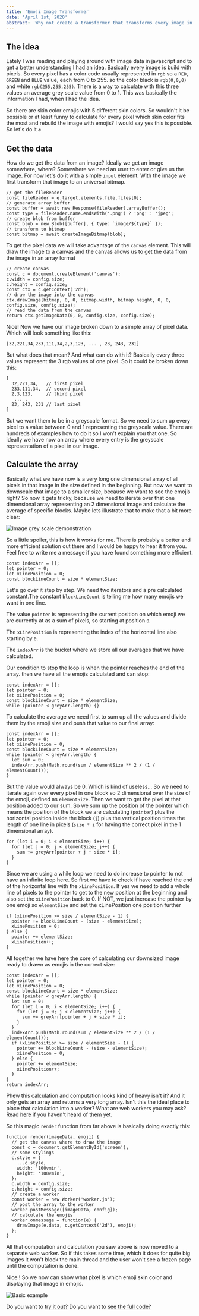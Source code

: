 ```yaml
---
title: 'Emoji Image Transformer'
date: 'April 1st, 2020'
abstract: 'Why not create a transformer that transforms every image in a shade representation of emojis?'
---
```


## The idea

Lately I was reading and playing around with image data in javascript and to get a better understanding I had an idea. Basically every image is build with pixels. So every pixel has a color code usually represented in `rgb` so a `RED`, `GREEN` and `BLUE` value, each from 0 to 255. so the color black is `rgb(0,0,0)` and white `rgb(255,255,255)`. There is a way to calculate with this three values an average grey scale value from 0 to 1. This was basically the information I had, when I had the idea.

So there are skin color emojis with 5 different skin colors. So wouldn't it be possible or at least funny to calculate for every pixel which skin color fits the most and rebuild the image with emojis? I would say yes this is possible. So let's do it ✊

## Get the data

How do we get the data from an image? Ideally we get an image somewhere, where? Somewhere we need an user to enter or give us the image. For now let's do it with a simple `input` element.
With the image we first transform that image to an universal bitmap.

```js{}
// get the fileReader
const fileReader = e.target.elements.file.files[0];
// generate array buffer
const buffer = await new Response(fileReader).arrayBuffer();
const type = fileReader.name.endsWith('.png') ? 'png' : 'jpeg';
// create blob from buffer
const blob = new Blob([buffer], { type: `image/${type}` });
// transform to bitmap
const bitmap = await createImageBitmap(blob);
```

To get the pixel data we will take advantage of the `canvas` element. This will draw the image to a canvas and the canvas allows us to get the data from the image in an array format

```js{}
// create canvas
const c = document.createElement('canvas');
c.width = config.size;
c.height = config.size;
const ctx = c.getContext('2d');
// draw the image into the canvas
ctx.drawImage(bitmap, 0, 0, bitmap.width, bitmap.height, 0, 0, config.size, config.size);
// read the data from the canvas
return ctx.getImageData(0, 0, config.size, config.size);
```

Nice! Now we have our image broken down to a simple array of pixel data. Which will look something like this:

```js{}
[32,221,34,233,111,34,2,3,123, ... , 23, 243, 231]

```

But what does that mean? And what can do with it? Basically every three values represent the 3 rgb values of one pixel. So it could be broken down this:

```js{}
[
  32,221,34,   // first pixel
  233,111,34,  // second pixel
  2,3,123,     // third pixel
   ... ,
  23, 243, 231 // last pixel
]

```

But we want them to be in a greyscale format. So we need to sum up every pixel to a value between 0 and 1 representing the greyscale value.
There are hundreds of examples how to do it so I won't explain you that one.
So ideally we have now an array where every entry is the greyscale representation of a pixel in our image.

## Calculate the array

Basically what we have now is a very long one dimensional array of all pixels in that image in the size defined in the beginning.
But now we want to downscale that image to a smaller size, because we want to see the emojis right?
So now it gets tricky, because we need to iterate over that one dimensional array representing an 2 dimensional image and calculate the average of specific blocks. Maybe lets illustrate that to make that a bit more clear:

![Image grey scale demonstration](./GreyArrayFirst.png)

So a little spoiler, this is how it works for me. There is probably a better and more efficient solution out there and I would be happy to hear it from you. Feel free to write me a message if you have found something more efficient.

```js{}
const indexArr = [];
let pointer = 0;
let xLinePosition = 0;
const blockLineCount = size * elementSize;
```

Let's go over it step by step. We need two iterators and a pre calculated constant.The constant `blockLineCount` is telling me how many emojis we want in one line.

The value `pointer` is representing the current position on which emoji we are currently at as a sum of pixels, so starting at position `0`.

The `xLinePosition` is representing the index of the horizontal line also starting by `0`.

The `indexArr` is the bucket where we store all our averages that we have calculated.

Our condition to stop the loop is when the pointer reaches the end of the array. then we have all the emojis calculated and can stop:

```js{5}
const indexArr = [];
let pointer = 0;
let xLinePosition = 0;
const blockLineCount = size * elementSize;
while (pointer < greyArr.length) {}
```

To calculate the average we need first to sum up all the values and divide them by the emoji size and push that value to our final array:

```js{6,7}
const indexArr = [];
let pointer = 0;
let xLinePosition = 0;
const blockLineCount = size * elementSize;
while (pointer < greyArr.length) {
  let sum = 0;
  indexArr.push(Math.round(sum / elementSize ** 2 / (1 / elementCount)));
}
```

But the value would always be 0. Which is kind of useless... So we need to iterate again over every pixel in one block so 2 dimensional over the size of the emoji, defined as `elementSize`.
Then we want to get the pixel at that position added to our sum. So we sum up the position of the pointer which means the position of the block we are calculating (`pointer`) plus the horizontal position inside the block (`j`) plus the vertical position times the length of one line in pixels (`size * i` for having the correct pixel in the 1 dimensional array).

```js{6,7}
for (let i = 0; i < elementSize; i++) {
  for (let j = 0; j < elementSize; j++) {
    sum += greyArr[pointer + j + size * i];
  }
}
```

Since we are using a while loop we need to do increase to pointer to not have an infinite loop here. So first we have to check if have reached the end of the horizontal line with the `xLinePosition`.
If yes we need to add a whole line of pixels to the pointer to get to the new position at the beginning and also set the `xLinePosition` back to 0.
If NOT, we just increase the pointer by one emoji so `elementSize` and set the xLinePosition one position further

```js{}
if (xLinePosition >= size / elementSize - 1) {
  pointer += blockLineCount - (size - elementSize);
  xLinePosition = 0;
} else {
  pointer += elementSize;
  xLinePosition++;
}
```

All together we have here the core of calculating our downsized image ready to drawn as emojis in the correct size:

```js{}
const indexArr = [];
let pointer = 0;
let xLinePosition = 0;
const blockLineCount = size * elementSize;
while (pointer < greyArr.length) {
  let sum = 0;
  for (let i = 0; i < elementSize; i++) {
    for (let j = 0; j < elementSize; j++) {
      sum += greyArr[pointer + j + size * i];
    }
  }
  indexArr.push(Math.round(sum / elementSize ** 2 / (1 / elementCount)));
  if (xLinePosition >= size / elementSize - 1) {
    pointer += blockLineCount - (size - elementSize);
    xLinePosition = 0;
  } else {
    pointer += elementSize;
    xLinePosition++;
  }
}
return indexArr;
```

Phew this calculation and computation looks kind of heavy isn't it? And it only gets an array and returns a very long array. Isn't this the ideal place to place that calculation into a worker? What are web workers you may ask? Read [here](https://developer.mozilla.org/en-US/docs/Web/API/Web_Workers_API) if you haven't heard of them yet.

So this magic `render` function from far above is basically doing exactly this:

```js{}
function render(imageData, emoji) {
  // get the canvas where to draw the image
  const c = document.getElementById('screen');
  // some stylings
  c.style = {
    ...c.style,
    width: '100vmin',
    height: '100vmin',
  };
  c.width = config.size;
  c.height = config.size;
  // create a worker
  const worker = new Worker('worker.js');
  // post the array to the worker
  worker.postMessage([imageData, config]);
  // calculate the emojis
  worker.onmessage = function(e) {
    drawImage(e.data, c.getContext('2d'), emoji);
  };
}
```

All that computation and calculation you saw above is now moved to a separate web worker. So if this takes some time, which it does for quite big images it won't block the main thread and the user won't see a frozen page until the computation is done.

Nice ! So we now can show what pixel is which emoji skin color and displaying that image in emojis.

![Basic example](./example.png)

Do you want to [try it out?](https://img.loomaa.de/)
Do you want to [see the full code?](https://github.com/loweisz/emoji-img)

